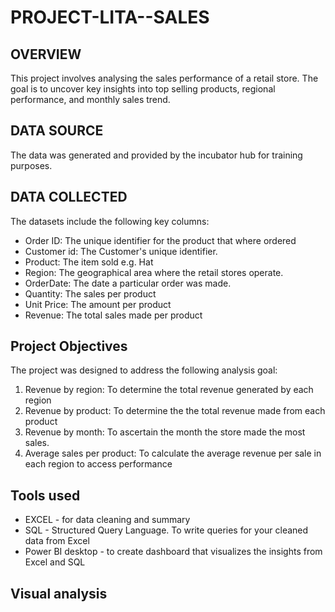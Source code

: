 # PROJECT-LITA--SALES

## OVERVIEW 
This project involves analysing the sales performance of a retail store. The goal is to uncover key insights into top selling products, regional performance, and monthly sales trend.

## DATA SOURCE 
The data was generated and provided by the incubator hub for training purposes. 

## DATA COLLECTED
The datasets include the following key columns:
* Order ID: The unique identifier for the product that where ordered
* Customer id: The Customer's unique identifier.
* Product: The item sold e.g. Hat
* Region: The geographical area where the retail stores operate.
* OrderDate: The date a particular order was made.
* Quantity: The sales per product
* Unit Price: The amount per product
* Revenue: The total sales made per product

## Project Objectives 
The project was designed to address the following analysis goal:
1. Revenue by region: To determine the total revenue generated by each region
2. Revenue by product: To determine the the total revenue made from each product
3. Revenue by month: To ascertain the month the store made the most sales.
4. Average sales per product: To calculate the average revenue per sale in each region to access performance

## Tools used
+ EXCEL - for data cleaning and summary
+ SQL - Structured Query Language. To write queries for your cleaned data from Excel
+ Power BI desktop - to create dashboard that visualizes the insights from Excel and SQL

## Visual analysis 
